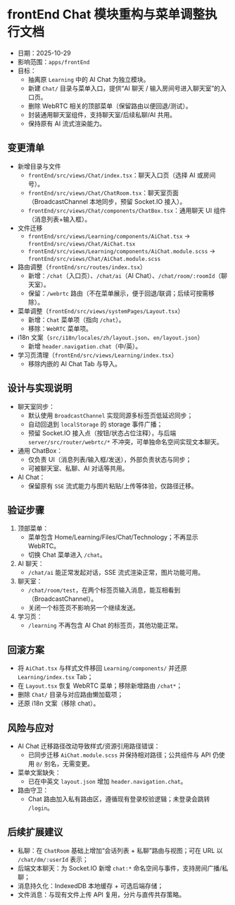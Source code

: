 # frontEnd Chat 模块重构与菜单调整执行文档

- 日期：2025-10-29
- 影响范围：`apps/frontEnd`
- 目标：
  - 抽离原 `Learning` 中的 AI Chat 为独立模块。
  - 新建 `Chat/` 目录与菜单入口，提供“AI 聊天 / 输入房间号进入聊天室”的入口页。
  - 删除 WebRTC 相关的顶部菜单（保留路由以便回退/测试）。
  - 封装通用聊天室组件，支持聊天室/后续私聊/AI 共用。
  - 保持原有 AI 流式渲染能力。

## 变更清单
- 新增目录与文件
  - `frontEnd/src/views/Chat/index.tsx`：聊天入口页（选择 AI 或房间号）。
  - `frontEnd/src/views/Chat/ChatRoom.tsx`：聊天室页面（BroadcastChannel 本地同步，预留 Socket.IO 接入）。
  - `frontEnd/src/views/Chat/components/ChatBox.tsx`：通用聊天 UI 组件（消息列表+输入框）。
- 文件迁移
  - `frontEnd/src/views/Learning/components/AiChat.tsx` → `frontEnd/src/views/Chat/AiChat.tsx`
  - `frontEnd/src/views/Learning/components/AiChat.module.scss` → `frontEnd/src/views/Chat/AiChat.module.scss`
- 路由调整（`frontEnd/src/routes/index.tsx`）
  - 新增：`/chat`（入口页）、`/chat/ai`（AI Chat）、`/chat/room/:roomId`（聊天室）。
  - 保留：`/webrtc` 路由（不在菜单展示，便于回退/联调；后续可按需移除）。
- 菜单调整（`frontEnd/src/views/systemPages/Layout.tsx`）
  - 新增：`Chat` 菜单项（指向 `/chat`）。
  - 移除：`WebRTC` 菜单项。
- i18n 文案（`src/i18n/locales/zh/layout.json`、`en/layout.json`）
  - 新增 `header.navigation.chat`（中/英）。
- 学习页清理（`frontEnd/src/views/Learning/index.tsx`）
  - 移除内嵌的 AI Chat Tab 与导入。

## 设计与实现说明
- 聊天室同步：
  - 默认使用 `BroadcastChannel` 实现同源多标签页低延迟同步；
  - 自动回退到 `localStorage` 的 storage 事件广播；
  - 预留 Socket.IO 接入点（按钮/状态占位注释），与后端 `server/src/router/webrtc/*` 不冲突，可单独命名空间实现文本聊天。
- 通用 ChatBox：
  - 仅负责 UI（消息列表/输入框/发送），外部负责状态与同步；
  - 可被聊天室、私聊、AI 对话等共用。
- AI Chat：
  - 保留原有 `SSE` 流式能力与图片粘贴/上传等体验，仅路径迁移。

## 验证步骤
1. 顶部菜单：
   - 菜单包含 Home/Learning/Files/Chat/Technology；不再显示 WebRTC。
   - 切换 Chat 菜单进入 `/chat`。
2. AI 聊天：
   - `/chat/ai` 能正常发起对话，SSE 流式渲染正常，图片功能可用。
3. 聊天室：
   - `/chat/room/test`，在两个标签页输入消息，能互相看到（BroadcastChannel）。
   - 关闭一个标签页不影响另一个继续发送。
4. 学习页：
   - `/learning` 不再包含 AI Chat 的标签页，其他功能正常。

## 回滚方案
- 将 `AiChat.tsx` 与样式文件移回 `Learning/components/` 并还原 `Learning/index.tsx` Tab；
- 在 `Layout.tsx` 恢复 WebRTC 菜单；移除新增路由 `/chat*`；
- 删除 `Chat/` 目录与对应路由懒加载项；
- 还原 i18n 文案（移除 chat）。

## 风险与应对
- AI Chat 迁移路径改动导致样式/资源引用路径错误：
  - 已同步迁移 `AiChat.module.scss` 并保持相对路径；公共组件与 API 仍使用 `@/` 别名，无需变更。
- 菜单文案缺失：
  - 已在中英文 `layout.json` 增加 `header.navigation.chat`。
- 路由守卫：
  - Chat 路由加入私有路由区，遵循现有登录校验逻辑；未登录会跳转 `/login`。

## 后续扩展建议
- 私聊：在 `ChatRoom` 基础上增加“会话列表 + 私聊”路由与视图；可在 URL 以 `/chat/dm/:userId` 表示；
- 后端文本聊天：为 Socket.IO 新增 `chat:*` 命名空间与事件，支持房间广播/私聊；
- 消息持久化：IndexedDB 本地缓存 + 可选后端存储；
- 文件消息：与现有文件上传 API 复用，分片与直传共存策略。
